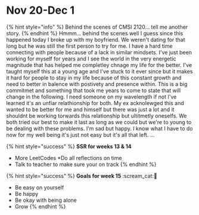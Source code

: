 # Nov 20-Dec 1

{% hint style="info" %}
Behind the scenes of CMSI 2120... tell me another story.
{% endhint %}
Hmmm... behind the scenes well I guess since this happened today I broke up with my boyfriend. We weren't dating for that long but he was still the first person to try for me. I have a hard time connecting with people because of a lack in similar mindsets. I've just been working for myself for years and I see the world in the very energetic magnitude that has helped me completley chnage my life for the better. I've taught myself this at a young age and I've stuck to it ever since but it makes it hard for people to stay in my life because of this constant growth and need to better in balence with postivety and presence within. This is a big commitmet and something that took me years to come to state that will change in the following. I need someone on my wavelength if not I've learned it's an unfiar relathionship for both. My ex acknolewged this and wanted to be better for me and himself but there was just a lot and it shouldnt be working torwards this relationship but ultitmetly oneselfs. We both tried our best to make it last as long as we could but we're to young to be dealing with these problems. I'm sad but happy. I know what I have to do now for my well being it's just not easy but it's all that left. 
...

{% hint style="success" %}
**SSR for weeks 13 & 14**

* More LeetCodes
*Do all reflections on time
* Talk to teacher to make sure your on track
{% endhint %}

{% hint style="success" %}
**Goals for week 15** :scream\_cat::tada:

* Be easy on yourself
* Be happy
* Be okay with being alone
* Grow 
{% endhint %}

